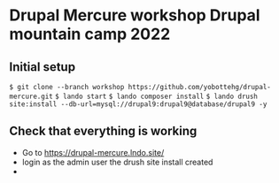 # Drupal Mercure workshop Drupal mountain camp 2022

## Initial setup

`$ git clone --branch workshop https://github.com/yobottehg/drupal-mercure.git`
`$ lando start`
`$ lando composer install`
`$ lando drush site:install --db-url=mysql://drupal9:drupal9@database/drupal9 -y`

## Check that everything is working

- Go to https://drupal-mercure.lndo.site/
- login as the admin user the drush site install created
- 

